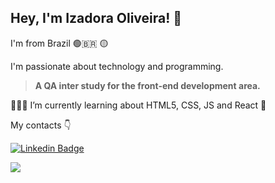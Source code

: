  ## Hey, I'm Izadora Oliveira! 👋
 
I'm from Brazil 🟢🇧🇷 🟡 

I'm passionate about technology and programming.

>**A QA inter study for the front-end development area.**

👩🏽‍💻 I’m currently learning about HTML5, CSS, JS and React 🚀
 
My contacts 👇

[![Linkedin Badge](https://img.shields.io/badge/-Izadora%20Oliveira-751BF8?style=flat-square&logo=Linkedin&logoColor=white&link=https://www.linkedin.com/in/izadora-oliveira/)](https://www.linkedin.com/in/izadora-oliveira/) 

<a href="#"><img src="https://github-readme-stats.vercel.app/api/top-langs/?username=iiizadora&layout=compact&theme=radical" /></a>



